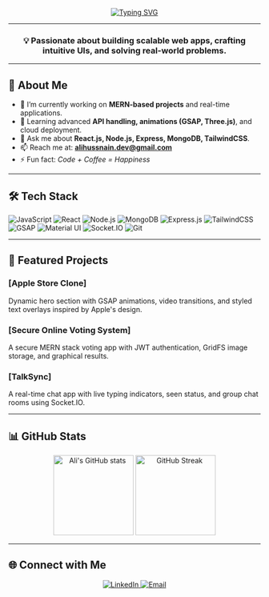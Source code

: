 <!-- Banner -->

<!-- Animated Typing Effect -->
<p align="center">
  <a href="https://git.io/typing-svg">
    <img src="https://readme-typing-svg.herokuapp.com?font=Fira+Code&size=24&duration=3000&pause=1000&color=F75C7E&center=true&vCenter=true&width=500&lines=Full-Stack+Developer;MERN+Stack+Specialist;React+%26+Node.js+Expert;UI%2FUX+Driven+Developer" alt="Typing SVG" />
  </a>
</p>

---

<h3 align="center">💡 Passionate about building scalable web apps, crafting intuitive UIs, and solving real-world problems.</h3>

---

## 🚀 About Me
- 🔭 I’m currently working on **MERN-based projects** and real-time applications.
- 🌱 Learning advanced **API handling, animations (GSAP, Three.js)**, and cloud deployment.
- 💬 Ask me about **React.js, Node.js, Express, MongoDB, TailwindCSS**.
- 📫 Reach me at: **alihussnain.dev@gmail.com**
- ⚡ Fun fact: *Code + Coffee = Happiness*

---

## 🛠️ Tech Stack
![JavaScript](https://img.shields.io/badge/JavaScript-000?style=for-the-badge&logo=javascript)
![React](https://img.shields.io/badge/React-000?style=for-the-badge&logo=react)
![Node.js](https://img.shields.io/badge/Node.js-000?style=for-the-badge&logo=node.js)
![MongoDB](https://img.shields.io/badge/MongoDB-000?style=for-the-badge&logo=mongodb)
![Express.js](https://img.shields.io/badge/Express.js-000?style=for-the-badge&logo=express)
![TailwindCSS](https://img.shields.io/badge/Tailwind_CSS-000?style=for-the-badge&logo=tailwindcss)
![GSAP](https://img.shields.io/badge/GSAP-000?style=for-the-badge&logo=greensock)
![Material UI](https://img.shields.io/badge/Material_UI-000?style=for-the-badge&logo=mui)
![Socket.IO](https://img.shields.io/badge/Socket.IO-000?style=for-the-badge&logo=socket.io)
![Git](https://img.shields.io/badge/Git-000?style=for-the-badge&logo=git)

---

## 📌 Featured Projects

### [Apple Store Clone]
Dynamic hero section with GSAP animations, video transitions, and styled text overlays inspired by Apple's design.

### [Secure Online Voting System]
A secure MERN stack voting app with JWT authentication, GridFS image storage, and graphical results.

### [TalkSync]
A real-time chat app with live typing indicators, seen status, and group chat rooms using Socket.IO.

---

## 📊 GitHub Stats
<p align="center">
  <img src="https://github-readme-stats.vercel.app/api?username=alihussnain1122&show_icons=true&theme=radical" alt="Ali's GitHub stats" height="160"/>
  <img src="https://streak-stats.demolab.com?user=alihussnain1122&theme=radical" alt="GitHub Streak" height="160"/>
</p>

---

## 🌐 Connect with Me
<p align="center">
  <a href="https://linkedin.com/in/ali-hussnain-0ba565280" target="_blank">
    <img src="https://img.shields.io/badge/LinkedIn-000?style=for-the-badge&logo=linkedin" alt="LinkedIn"/>
  </a>
 
  <a href="mailto:alihussnain.contact@gmail.com">
    <img src="https://img.shields.io/badge/Email-000?style=for-the-badge&logo=gmail" alt="Email"/>
  </a>
</p>
